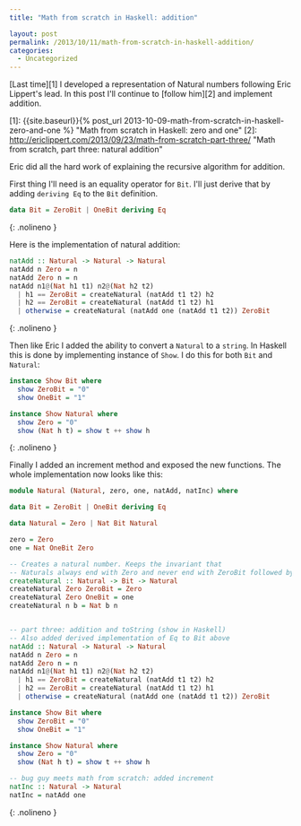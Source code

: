 ```yaml
---
title: "Math from scratch in Haskell: addition"

layout: post
permalink: /2013/10/11/math-from-scratch-in-haskell-addition/
categories:
  - Uncategorized
---
```


<!-- markdownlint-disable-file blanks-around-fences -->

[Last time][1] I developed a representation of Natural numbers following Eric
Lippert's lead. In this post I'll continue to [follow him][2] and implement
addition.

<!-- prettier-ignore-start -->
[1]: {{site.baseurl}}{% post_url 2013-10-09-math-from-scratch-in-haskell-zero-and-one %} "Math from scratch in Haskell: zero and one"
[2]: http://ericlippert.com/2013/09/23/math-from-scratch-part-three/ "Math from scratch, part three: natural addition"
<!-- prettieri-ignore-end -->
<!--more-->

Eric did all the hard work of explaining the recursive algorithm for addition.

First thing I'll need is an equality operator for `Bit`. I'll just derive that by
adding `deriving Eq` to the `Bit` definition.

<!-- prettier-ignore-start -->
```haskell
data Bit = ZeroBit | OneBit deriving Eq
```
{: .nolineno }
<!-- prettier-ignore-end -->

Here is the implementation of natural addition:

<!-- prettier-ignore-start -->
```haskell
natAdd :: Natural -> Natural -> Natural
natAdd n Zero = n
natAdd Zero n = n
natAdd n1@(Nat h1 t1) n2@(Nat h2 t2)
  | h1 == ZeroBit = createNatural (natAdd t1 t2) h2
  | h2 == ZeroBit = createNatural (natAdd t1 t2) h1
  | otherwise = createNatural (natAdd one (natAdd t1 t2)) ZeroBit
```
{: .nolineno }
<!-- prettier-ignore-end -->

Then like Eric I added the ability to convert a `Natural` to a `string`. In
Haskell this is done by implementing instance of `Show`. I do this for both
`Bit` and `Natural`:

<!-- prettier-ignore-start -->
```haskell
instance Show Bit where
  show ZeroBit = "0"
  show OneBit = "1"

instance Show Natural where
  show Zero = "0"
  show (Nat h t) = show t ++ show h
```
{: .nolineno }
<!-- prettier-ignore-end -->

Finally I added an increment method and exposed the new functions. The whole
implementation now looks like this:

<!-- prettier-ignore-start -->
```haskell
module Natural (Natural, zero, one, natAdd, natInc) where

data Bit = ZeroBit | OneBit deriving Eq

data Natural = Zero | Nat Bit Natural

zero = Zero
one = Nat OneBit Zero

-- Creates a natural number. Keeps the invariant that
-- Naturals always end with Zero and never end with ZeroBit followed by Zero
createNatural :: Natural -> Bit -> Natural
createNatural Zero ZeroBit = Zero
createNatural Zero OneBit = one
createNatural n b = Nat b n


-- part three: addition and toString (show in Haskell)
-- Also added derived implementation of Eq to Bit above
natAdd :: Natural -> Natural -> Natural
natAdd n Zero = n
natAdd Zero n = n
natAdd n1@(Nat h1 t1) n2@(Nat h2 t2)
  | h1 == ZeroBit = createNatural (natAdd t1 t2) h2
  | h2 == ZeroBit = createNatural (natAdd t1 t2) h1
  | otherwise = createNatural (natAdd one (natAdd t1 t2)) ZeroBit

instance Show Bit where
  show ZeroBit = "0"
  show OneBit = "1"

instance Show Natural where
  show Zero = "0"
  show (Nat h t) = show t ++ show h

-- bug guy meets math from scratch: added increment
natInc :: Natural -> Natural
natInc = natAdd one
```
{: .nolineno }

<!-- prettier-ignore-end -->
